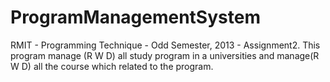ProgramManagementSystem
=======================

RMIT - Programming Technique - Odd Semester, 2013 - Assignment2. This program manage (R W D) all study program in a universities and manage(R W D) all the course which related to the program.
